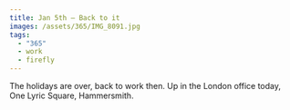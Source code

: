 ```yaml
---
title: Jan 5th — Back to it
images: /assets/365/IMG_8091.jpg
tags:
  - "365"
  - work
  - firefly
---
```

The holidays are over, back to work then. Up in the London office today, One Lyric Square, Hammersmith. 